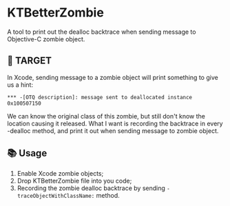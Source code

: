 # KTBetterZombie
A tool to print out the dealloc backtrace when sending message to Objective-C zombie object. 

## 🎯 TARGET

In Xcode, sending message to a zombie object will print something to give us a hint:
```
*** -[OTQ description]: message sent to deallocated instance 0x100507150
```
We can know the original class of this zombie, but still don't know the location causing it released.
What I want is recording the backtrace in every -dealloc method, and print it out when sending message to zombie object.

## 📚 Usage

1. Enable Xcode zombie objects;
2. Drop KTBetterZombie file into you code;
3. Recording the zombie dealloc backtrace by sending `-traceObjectWithClassName:` method. 
